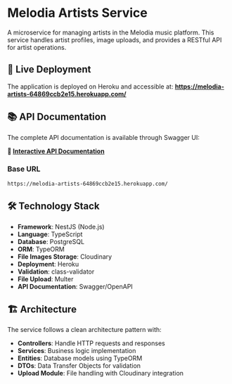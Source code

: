 # Melodia Artists Service

A microservice for managing artists in the Melodia music platform. This service handles artist profiles, image uploads, and provides a RESTful API for artist operations.

## 🚀 Live Deployment

The application is deployed on Heroku and accessible at:
**https://melodia-artists-64869ccb2e15.herokuapp.com/**

## 📚 API Documentation

The complete API documentation is available through Swagger UI:

**🔗 [Interactive API Documentation](https://melodia-artists-64869ccb2e15.herokuapp.com/api)**

### Base URL
```
https://melodia-artists-64869ccb2e15.herokuapp.com/
```


## 🛠 Technology Stack

- **Framework**: NestJS (Node.js)
- **Language**: TypeScript
- **Database**: PostgreSQL
- **ORM**: TypeORM
- **File Images Storage**: Cloudinary
- **Deployment**: Heroku
- **Validation**: class-validator
- **File Upload**: Multer
- **API Documentation**: Swagger/OpenAPI

## 🏗 Architecture

The service follows a clean architecture pattern with:

- **Controllers**: Handle HTTP requests and responses
- **Services**: Business logic implementation
- **Entities**: Database models using TypeORM
- **DTOs**: Data Transfer Objects for validation
- **Upload Module**: File handling with Cloudinary integration